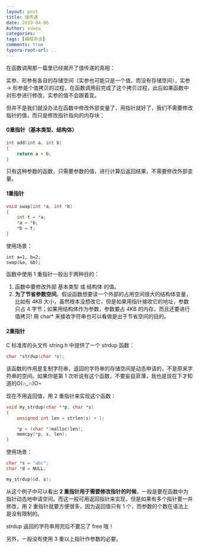 ```yaml
---
layout: post
title: 值传递
date: 2019-04-06
Author: xuxeu
categories: 
tags: [编程杂谈]
comments: true
typora-root-url: ..
---
```


在函数调用那一篇里已经揭开了值传递的真相：

实参、形参有各自的存储空间（实参也可能只是一个值，而没有存储空间），实参 -> 形参是个值拷贝的过程，在函数调用前完成了这个拷贝过程，此后如果函数中对形参进行修改，实参的值不会跟着变。

但并不是我们就没办法在函数中修改外部变量了，用指针就好了，我们不需要修改指针的值，而只是修改指针指向的内存块：

#### 0重指针（基本类型、结构体）

```c
int add(int a, int b)
{
	return a + b;
}
```

只有这种参数的函数，只需要参数的值，进行计算后返回结果，不需要修改外部变量。

#### 1重指针

```c
void swap(int *a, int *b)
{
	int t = *a;
	*a = *b;
	*b = t;
}
```

使用场景：

	int a=1, b=2;
	swap(&a, &b);

函数中使用 1 重指针一般出于两种目的：

1. 函数中要修改外部 基本类型 或 结构体 的值。
2. **为了节省参数空间**。假设函数想要读一个外部的占用空间很大的结构体变量，比如有 4KB 大小，虽然根本没想改它，但是如果用指针接收它的地址，参数只占 4 字节；如果用结构体作为参数，参数要占 4KB 的内存，而且还要进行值拷贝! 用 char* 来接收字符串也可以看做是出于节省空间的目的。

#### 2重指针

C 标准库的头文件 string.h 中提供了一个 strdup 函数：

```c
char *strdup(char *s);
```

该函数的作用是复制字符串，返回的字符串的存储空间是动态申请的，不是原来字符串的空间。如果你是第 1 次听说有这个函数，不要妄自菲薄，我也是现在下才知道的O(∩_∩)O~

现在不用返回值，用 2 重指针来实现这个函数：

```c
void my_strdup(char **p, char *s)
{
	unsigned int len = strlen(s) + 1;

	*p = (char *)malloc(len);
	memcpy(*p, s, len);
}
```

使用场景：

```c
char *s = "abc";
char *d = NULL;

my_strdup(&d, s);
```

从这个例子中可以看出 **2 重指针用于需要修改指针的时候**，一般是要在函数中为指针动态地申请空间。而这一般可用返回指针来实现，但是如果有多个指针要一并修改，用 2 重指针就要方便很多，因为返回值只有 1 个，而参数的个数在语法上是没有限制的。

strdup 返回的字符串用完后不要忘了 free 哦！

另外，一般没有使用 3 重以上指针作参数的必要。
